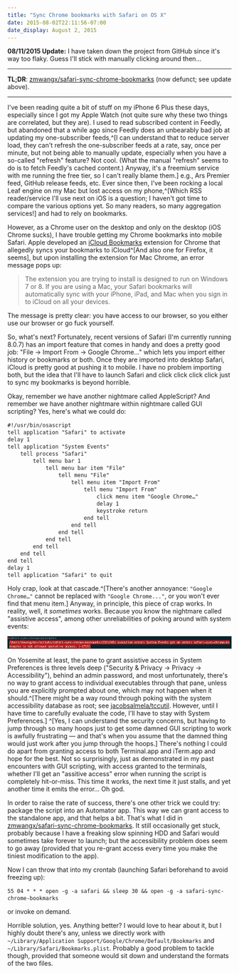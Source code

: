 ```yaml
---
title: "Sync Chrome bookmarks with Safari on OS X"
date: 2015-08-02T22:11:56-07:00
date_display: August 2, 2015
---
```


**08/11/2015 Update:** I have taken down the project from GitHub since it's way too flaky. Guess I'll stick with manually clicking around then...

---

**TL;DR**: [zmwangx/safari-sync-chrome-bookmarks](https://github.com/zmwangx/safari-sync-chrome-bookmarks) (now defunct; see update above).

---

I've been reading quite a bit of stuff on my iPhone 6 Plus these days, especially since I got my Apple Watch (not quite sure why these two things are correlated, but they are). I used to read subscribed content in Feedly, but abandoned that a while ago since Feedly does an unbearably bad job at updating my one-subscriber feeds,^[I can understand that to reduce server load, they can't refresh the one-subscriber feeds at a rate, say, once per minute, but not being able to manually update, especially when you have a so-called "refresh" feature? Not cool. (What the manual "refresh" seems to do is to fetch Feedly's cached content.) Anyway, it's a freemium service with me running the free tier, so I can't really blame them.] e.g., Ars Premier feed, GitHub release feeds, etc. Ever since then, I've been rocking a local Leaf engine on my Mac but lost access on my phone,^[Which RSS reader/service I'll use next on iOS is a question; I haven't got time to compare the various options yet. So many readers, so many aggregation services!] and had to rely on bookmarks.

However, as a Chrome user on the desktop and only on the desktop (iOS Chrome sucks), I have trouble getting my Chrome bookmarks into mobile Safari. Apple developed an [iCloud Bookmarks](https://chrome.google.com/webstore/detail/icloud-bookmarks/fkepacicchenbjecpbpbclokcabebhah?hl=en) extension for Chrome that allegedly syncs your bookmarks to iCloud^[And also one for Firefox, it seems], but upon installing the extension for Mac Chrome, an error message pops up:

> The extension you are trying to install is designed to run on Windows 7 or 8. If you are using a Mac, your Safari bookmarks will automatically sync with your iPhone, iPad, and Mac when you sign in to iCloud on all your devices.

The message is pretty clear: you have access to our browser, so you either use our browser or go fuck yourself.

So, what's next? Fortunately, recent versions of Safari (I'm currently running 8.0.7) has an import feature that comes in handy and does a pretty good job: "File -> Import From -> Google Chrome..." which lets you import either history or bookmarks or both. Once they are imported into desktop Safari, iCloud is pretty good at pushing it to mobile. I have no problem importing both, but the idea that I'll have to launch Safari and click click click click just to sync my bookmarks is beyond horrible.

Okay, remember we have another nightmare called AppleScript? And remember we have another nightmare within nightmare called GUI scripting? Yes, here's what we could do:

```applescript
#!/usr/bin/osascript
tell application "Safari" to activate
delay 1
tell application "System Events"
	tell process "Safari"
		tell menu bar 1
			tell menu bar item "File"
				tell menu "File"
					tell menu item "Import From"
						tell menu "Import From"
							click menu item "Google Chrome…"
							delay 1
							keystroke return
						end tell
					end tell
				end tell
			end tell
		end tell
	end tell
end tell
delay 1
tell application "Safari" to quit
```

Holy crap, look at that cascade.^[There's another annoyance: `"Google Chrome…"` cannot be replaced with `"Google Chrome..."`, or you won't ever find that menu item.] Anyway, in principle, this piece of crap works. In reality, well, it *sometimes* works. Because you know the nightmare called "assistive access", among other unreliabilities of poking around with system events:

![Familiar?](/img/20150802-assistive-access-nightmare.png)

On Yosemite at least, the pane to grant assistive access in System Preferences is three levels deep ("Security & Privacy -> Privacy -> Accessibility"), behind an admin password, and most unfortunately, there's no way to grant access to individual executables through that pane, unless you are explicitly prompted about one, which may not happen when it should.^[There might be a way round through poking with the system accessibility database as root; see [jacobsalmela/tccutil](https://github.com/jacobsalmela/tccutil). However, until I have time to carefully evaluate the code, I'll have to stay with System Preferences.] ^[Yes, I can understand the security concerns, but having to jump through so many hoops just to get some damned GUI scripting to work is awfully frustrating — and that's when you assume that the damned thing would just work after you jump through the hoops.] There's nothing I could do apart from granting access to both Terminal.app and iTerm.app and hope for the best. Not so surprisingly, just as demonstrated in my past encounters with GUI scripting, with access granted to the terminals, whether I'll get an "assitive access" error when running the script is completely hit-or-miss. This time it works, the next time it just stalls, and yet another time it emits the error... Oh god.

In order to raise the rate of success, there's one other trick we could try: package the script into an Automator app. This way we can grant access to the standalone app, and that helps a bit. That's what I did in [zmwangx/safari-sync-chrome-bookmarks](https://github.com/zmwangx/safari-sync-chrome-bookmarks). It still occasionally get stuck, probably because I have a freaking slow spinning HDD and Safari would sometimes take forever to launch; but the accessibility problem does seem to go away (provided that you re-grant access every time you make the tiniest modification to the app).

Now I can throw that into my crontab (launching Safari beforehand to avoid freezing up):

```crontab
55 04 * * * open -g -a safari && sleep 30 && open -g -a safari-sync-chrome-bookmarks
```

or invoke on demand.

Horrible solution, yes. Anything better? I would love to hear about it, but I highly doubt there's any, unless we directly work with `~/Library/Application Support/Google/Chrome/Default/Bookmarks` and `~/Library/Safari/Bookmarks.plist`. Probably a good problem
to tackle though, provided that someone would sit down and understand the formats of the two files.
